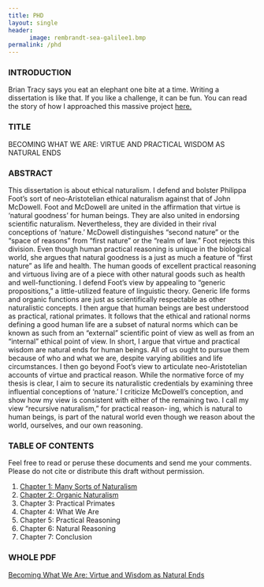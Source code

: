 ```yaml
---
title: PHD
layout: single
header: 
      image: rembrandt-sea-galilee1.bmp
permalink: /phd
---
```



### INTRODUCTION

Brian Tracy says you eat an elephant one bite at a time. Writing a dissertation is like that. If you like a challenge, it can be fun.  You can read the story of how I approached this massive project [here.](/phd-how-to)

### TITLE

BECOMING WHAT WE ARE: VIRTUE AND PRACTICAL WISDOM AS NATURAL ENDS


### ABSTRACT 

This dissertation is about ethical naturalism. I defend and bolster Philippa Foot’s sort of neo-Aristotelian ethical naturalism against that of John McDowell. Foot and McDowell are united in the affirmation that virtue is ‘natural goodness’ for human beings. They are also united in endorsing scientific naturalism. Nevertheless, they are divided in their rival conceptions of ‘nature.’ McDowell distinguishes “second nature” or the “space of reasons” from “first nature” or the “realm of law.” Foot rejects this division. Even though human practical reasoning is unique in the biological world, she argues that natural goodness is a just as much a feature of “first nature” as life and health. The human goods of excellent practical reasoning and virtuous living are of a piece with other natural goods such as health and well-functioning. I defend Foot’s view by appealing to “generic propositions,” a little-utilized feature of linguistic theory. Generic life forms and organic functions are just as scientifically respectable as other naturalistic concepts. I then argue that human beings are best understood as practical, rational primates. It follows that the ethical and rational norms defining a good human life are a subset of natural norms which can be known as such from an “external” scientific point of view as well as from an “internal” ethical point of view. In short, I argue that virtue and practical wisdom are natural ends for human beings. All of us ought to pursue them because of who and what we are, despite varying abilities and life circumstances. I then go beyond Foot’s view to articulate neo-Aristotelian accounts of virtue and practical reason. While the normative force of my thesis is clear, I aim to secure its naturalistic credentials by examining three influential conceptions of ‘nature.’ I criticize McDowell’s conception, and show how my view is consistent with either of the remaining two. I call my view “recursive naturalism,” for practical reason- ing, which is natural to human beings, is part of the natural world even though we reason about the world, ourselves, and our own reasoning.


### TABLE OF CONTENTS 

Feel free to read or peruse these documents and send me your comments. Please do not cite or distribute this draft without permission. 

1. [Chapter 1: Many Sorts of Naturalism](/dissertation1)
2. [Chapter 2: Organic Naturalism](/dissertation2)
3. Chapter 3: Practical Primates
4. Chapter 4: What We Are
5. Chapter 5: Practical Reasoning
6. Chapter 6: Natural Reasoning
7. Chapter 7: Conclusion

### WHOLE PDF

[Becoming What We Are: Virtue and Wisdom as Natural Ends](https://github.com/keithbuhler/dissertation-story/blob/gh-pages/Buhler%2C%20Becoming%20What%20We%20Are.pdf)
